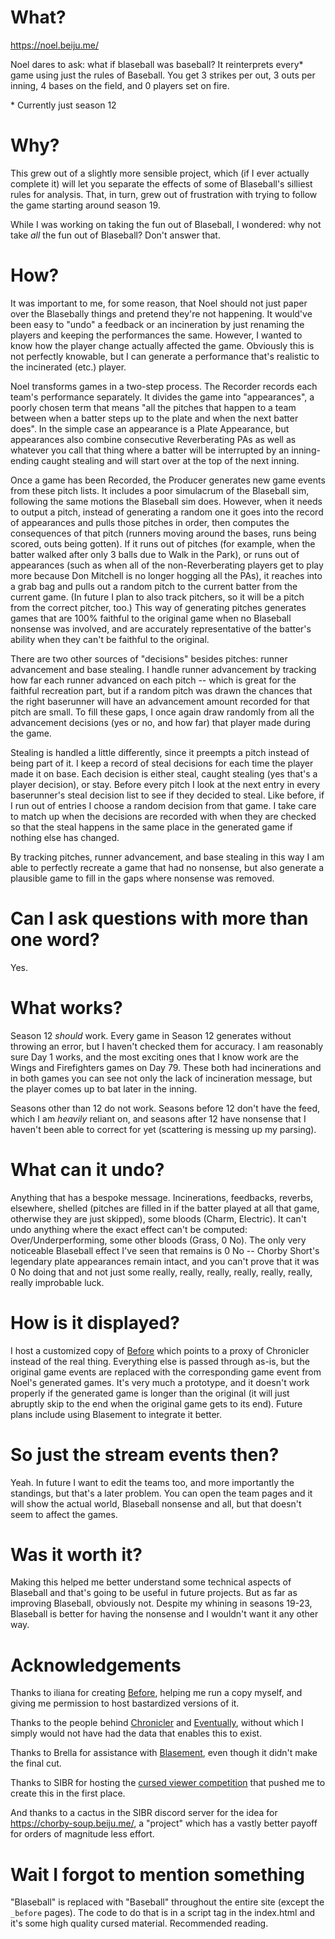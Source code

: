 # What?

https://noel.beiju.me/

Noel dares to ask: what if blaseball was baseball? It reinterprets every* game 
using just the rules of Baseball. You get 3 strikes per out, 3 outs per inning,
4 bases on the field, and 0 players set on fire.

\* Currently just season 12

# Why?

This grew out of a slightly more sensible project, which (if I ever actually 
complete it) will let you separate the effects of some of Blaseball's silliest
rules for analysis. That, in turn, grew out of frustration with trying to follow
the game starting around season 19. 

While I was working on taking the fun out of Blaseball, I wondered: why not take
*all* the fun out of Blaseball? Don't answer that.

# How?

It was important to me, for some reason, that Noel should not just paper over 
the Blasebally things and pretend they're not happening. It would've been easy 
to "undo" a feedback or an incineration by just renaming the players and keeping
the performances the same. However, I wanted to know how the player change 
actually affected the game. Obviously this is not perfectly knowable, but I can
generate a performance that's realistic to the incinerated (etc.) player.

Noel transforms games in a two-step process. The Recorder records each team's
performance separately. It divides the game into "appearances", a poorly chosen
term that means "all the pitches that happen to a team between when a batter 
steps up to the plate and when the next batter does". In the simple case an 
appearance is a Plate Appearance, but appearances also combine consecutive 
Reverberating PAs as well as whatever you call that thing where a batter will 
be interrupted by an inning-ending caught stealing and will start over at the 
top of the next inning.

Once a game has been Recorded, the Producer generates new game events from these
pitch lists. It includes a poor simulacrum of the Blaseball sim, following the 
same motions the Blaseball sim does. However, when it needs to output a pitch,
instead of generating a random one it goes into the record of appearances and 
pulls those pitches in order, then computes the consequences of that pitch
(runners moving around the bases, runs being scored, outs being gotten). If it
runs out of pitches (for example, when the batter walked after only 3 balls due 
to Walk in the Park), or runs out of appearances (such as when all of the 
non-Reverberating players get to play more because Don Mitchell is no longer
hogging all the PAs), it reaches into a grab bag and pulls out a random pitch
to the current batter from the current game. (In future I plan to also track
pitchers, so it will be a pitch from the correct pitcher, too.) This way of 
generating pitches generates games that are 100% faithful to the original game
when no Blaseball nonsense was involved, and are accurately representative of
the batter's ability when they can't be faithful to the original.

There are two other sources of "decisions" besides pitches: runner advancement 
and base stealing. I handle runner advancement by tracking how far each runner
advanced on each pitch -- which is great for the faithful recreation part, but
if a random pitch was drawn the chances that the right baserunner will have
an advancement amount recorded for that pitch are small. To fill these gaps, I
once again draw randomly from all the advancement decisions (yes or no, and how
far) that player made during the game.

Stealing is handled a little differently, since it preempts a pitch instead of
being part of it. I keep a record of steal decisions for each time the player
made it on base. Each decision is either steal, caught stealing (yes that's a
player decision), or stay. Before every pitch I look at the next entry in every
baserunner's steal decision list to see if they decided to steal. Like before, 
if I run out of entries I choose a random decision from that game. I take care
to match up when the decisions are recorded with when they are checked so that
the steal happens in the same place in the generated game if nothing else has
changed.

By tracking pitches, runner advancement, and base stealing in this way I am able
to perfectly recreate a game that had no nonsense, but also generate a plausible
game to fill in the gaps where nonsense was removed.

# Can I ask questions with more than one word?

Yes.

# What works?

Season 12 *should* work. Every game in Season 12 generates without throwing an
error, but I haven't checked them for accuracy. I am reasonably sure Day 1 
works, and the most exciting ones that I know work are the Wings and 
Firefighters games on Day 79. These both had incinerations and in both games you
can see not only the lack of incineration message, but the player comes up to
bat later in the inning.

Seasons other than 12 do not work. Seasons before 12 don't have the feed, which
I am *heavily* reliant on, and seasons after 12 have nonsense that I haven't
been able to correct for yet (scattering is messing up my parsing).

# What can it undo?

Anything that has a bespoke message. Incinerations, feedbacks, reverbs, 
elsewhere, shelled (pitches are filled in if the batter played at all that 
game, otherwise they are just skipped), some bloods (Charm, Electric). It can't
undo anything where the exact effect can't be computed: Over/Underperforming,
some other bloods (Grass, 0 No). The only very noticeable Blaseball effect I've 
seen that remains is 0 No -- Chorby Short's legendary plate appearances remain
intact, and you can't prove that it was 0 No doing that and not just some 
really, really, really, really, really, really, really improbable luck.

# How is it displayed?

I host a customized copy of [Before](https://before.sibr.dev/) which points to
a proxy of Chronicler instead of the real thing. Everything else is passed 
through as-is, but the original game events are replaced with the corresponding
game event from Noel's generated games. It's very much a prototype, and it
doesn't work properly if the generated game is longer than the original (it 
will just abruptly skip to the end when the original game gets to its end).
Future plans include using Blasement to integrate it better.

# So just the stream events then?

Yeah. In future I want to edit the teams too, and more importantly the 
standings, but that's a later problem. You can open the team pages and it will
show the actual world, Blaseball nonsense and all, but that doesn't seem to
affect the games.

# Was it worth it?

Making this helped me better understand some technical aspects of Blaseball and 
that's going to be useful in future projects. But as far as improving Blaseball,
obviously not. Despite my whining in seasons 19-23, Blaseball is better for 
having the nonsense and I wouldn't want it any other way.

# Acknowledgements

Thanks to iliana for creating [Before][before], helping me run a copy myself, 
and giving me permission to host bastardized versions of it.

Thanks to the people behind [Chronicler][chron] and [Eventually][eventually], 
without which I simply would not have had the data that enables this to exist.

Thanks to Brella for assistance with [Blasement][blasement], even though it 
didn't make the final cut.

Thanks to SIBR for hosting the [cursed viewer competition][cursed] that pushed 
me to create this in the first place.

And thanks to a cactus in the SIBR discord server for the idea for 
https://chorby-soup.beiju.me/, a "project" which has a vastly better payoff
for orders of magnitude less effort. 

[before]: https://github.com/iliana/before
[chron]: https://github.com/xSke/Chronicler
[eventually]: https://github.com/alisww/eventually
[blasement]: https://github.com/UnderMybrella/the-blasement
[cursed]: https://cursed.sibr.dev/

# Wait I forgot to mention something

"Blaseball" is replaced with "Baseball" throughout the entire site (except the
`_before` pages). The code to do that is in a script tag in the index.html and
it's some high quality cursed material. Recommended reading.